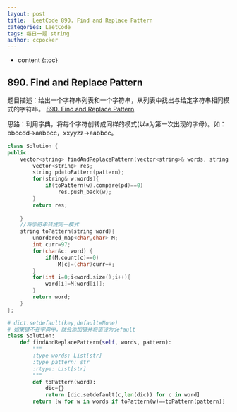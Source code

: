 ```yaml
---
layout: post
title:  LeetCode 890. Find and Replace Pattern
categories: LeetCode
tags: 每日一题 string
author: ccpocker
---
```


* content
{:toc}

## 890. Find and Replace Pattern
题目描述：给出一个字符串列表和一个字符串，从列表中找出与给定字符串相同模式的字符串。
[890. Find and Replace Pattern](https://leetcode.com/problems/find-and-replace-pattern/)

思路：利用字典，将每个字符创转成同样的模式(以a为第一次出现的字母）。如：bbccdd->aabbcc，xxyyzz->aabbcc。

```cpp
class Solution {
public:
    vector<string> findAndReplacePattern(vector<string>& words, string pattern) {
        vector<string> res;
        string pd=toPattern(pattern);
        for(string& w:words){
            if(toPattern(w).compare(pd)==0)
                res.push_back(w);
        }
        return res;
        
    }
    //将字符串转成同一模式
    string toPattern(string word){
        unordered_map<char,char> M;
        int curr=97;
        for(char&c: word) {
            if(M.count(c)==0) 
                M[c]=(char)curr++;
        }
        for(int i=0;i<word.size();i++){
            word[i]=M[word[i]];
        }
        return word;
    }
};
```

```python
# dict.setdefault(key,default=None)
# 如果键不在字典中，就会添加键并将值设为default
class Solution:
    def findAndReplacePattern(self, words, pattern):
        """
        :type words: List[str]
        :type pattern: str
        :rtype: List[str]
        """
        def toPattern(word):
            dic={}
            return [dic.setdefault(c,len(dic)) for c in word]
        return [w for w in words if toPattern(w)==toPattern(pattern)]

```